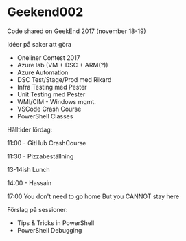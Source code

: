 # Geekend002
Code shared on GeekEnd 2017 (november 18-19)

Idéer på saker att göra  
- Oneliner Contest 2017  
- Azure lab (VM + DSC + ARM(?))  
- Azure Automation  
- DSC Test/Stage/Prod med Rikard  
- Infra Testing med Pester  
- Unit Testing med Pester  
- WMI/CIM - Windows mgmt.  
- VSCode Crash Course  
- PowerShell Classes  


Hålltider lördag:

11:00 - GitHub CrashCourse

11:30 -  Pizzabeställning

13-14ish Lunch

14:00 - Hassain

17:00 You don't need to go home
      But you CANNOT stay here

Förslag på sessioner:
- Tips & Tricks in PowerShell
- PowerShell Debugging  
